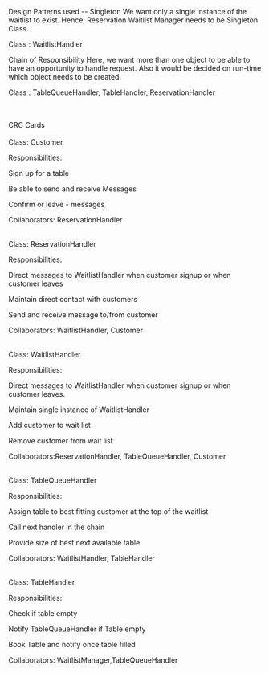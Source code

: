 Design Patterns used --
Singleton
We want only a single instance of the waitlist to exist. Hence, Reservation Waitlist Manager needs to be Singleton Class.

Class : WaitlistHandler


Chain of Responsibility
Here, we want more than one object to be able to have an opportunity to handle request. Also it would be decided on run-time which object needs to be created.

Class : TableQueueHandler, TableHandler, ReservationHandler<br><br><br>

CRC Cards<br><br>
Class: Customer

Responsibilities:

Sign up for a table

Be able to send and receive Messages

Confirm or leave - messages

Collaborators: ReservationHandler<br><br>

Class: ReservationHandler

Responsibilities:

Direct messages to WaitlistHandler when customer signup or when customer leaves

Maintain direct contact with customers

Send and receive message to/from customer

Collaborators: WaitlistHandler, Customer<br><br>

Class: WaitlistHandler

Responsibilities:

Direct messages to WaitlistHandler when customer signup or when customer leaves.

Maintain single instance of WaitlistHandler

Add customer to wait list

Remove customer from wait list

Collaborators:ReservationHandler, TableQueueHandler, Customer<br><br>

Class: TableQueueHandler

Responsibilities:

Assign table to best fitting customer at the top of the waitlist

Call next handler in the chain

Provide size of best next available table

Collaborators: WaitlistHandler, TableHandler<br><br>


Class: TableHandler

Responsibilities:

Check if table empty

Notify TableQueueHandler if Table empty

Book Table and notify once table filled

Collaborators: WaitlistManager,TableQueueHandler
